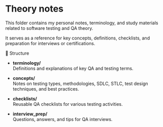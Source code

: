# Theory notes

This folder contains my personal notes, terminology, and study materials related to software testing and QA theory.

It serves as a reference for key concepts, definitions, checklists, and preparation for interviews or certifications.

📂 Structure

- **terminology/**  
Definitions and explanations of key QA and testing terms.

- **concepts/**  
Notes on testing types, methodologies, SDLC, STLC, test design techniques, and best practices.

- **checklists/**  
Reusable QA checklists for various testing activities.

- **interview_prep/**  
Questions, answers, and tips for QA interviews.


